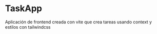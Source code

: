 # TaskApp
Aplicación de frontend creada con vite que crea tareas usando context y estilos con tailwindcss
